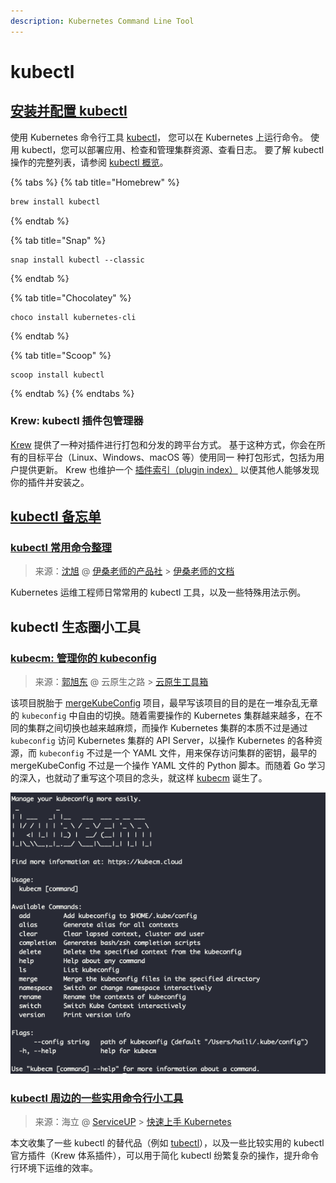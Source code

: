 ```yaml
---
description: Kubernetes Command Line Tool
---
```


# kubectl

## [安装并配置 kubectl](https://kubernetes.io/zh/docs/tasks/tools/install-kubectl/)

使用 Kubernetes 命令行工具 [kubectl](https://kubernetes.io/zh/docs/reference/kubectl/kubectl/)， 您可以在 Kubernetes 上运行命令。 使用 kubectl，您可以部署应用、检查和管理集群资源、查看日志。 要了解 kubectl 操作的完整列表，请参阅 [kubectl 概览](https://kubernetes.io/zh/docs/reference/kubectl/overview/)。

{% tabs %}
{% tab title="Homebrew" %}
```bash
brew install kubectl
```
{% endtab %}

{% tab title="Snap" %}
```
snap install kubectl --classic
```
{% endtab %}

{% tab title="Chocolatey" %}
```
choco install kubernetes-cli
```
{% endtab %}

{% tab title="Scoop" %}
```
scoop install kubectl
```
{% endtab %}
{% endtabs %}

### Krew: kubectl 插件包管理器

[Krew](https://krew.dev/) 提供了一种对插件进行打包和分发的跨平台方式。 基于这种方式，你会在所有的目标平台（Linux、Windows、macOS 等）使用同一 种打包形式，包括为用户提供更新。 Krew 也维护一个 [插件索引（plugin index）](https://krew.sigs.k8s.io/plugins/) 以便其他人能够发现你的插件并安装之。

## [kubectl 备忘单](https://kubernetes.io/zh/docs/reference/kubectl/cheatsheet/)

### [kubectl 常用命令整理](https://docs.ethanshen.cn/kubernetes/kubectl_common.html)

> 来源：[沈旭](https://github.com/a-ethan) @ [伊桑老师的产品社](https://www.ethanshen.cn/) &gt; [伊桑老师的文档](https://docs.ethanshen.cn/)

Kubernetes 运维工程师日常常用的 kubectl 工具，以及一些特殊用法示例。

## kubectl 生态圈小工具

### [kubecm: 管理你的 kubeconfig](https://mp.weixin.qq.com/s?__biz=MzI4MzcwMTA5Nw==&mid=2247483762&idx=1&sn=d03cacaa90db9cc12dc3a7c01928790c) <a id="activity-name"></a>

> 来源：[郭旭东](https://github.com/sunny0826) @ 云原生之路 &gt; [云原生工具箱](https://mp.weixin.qq.com/mp/appmsgalbum?__biz=MzI4MzcwMTA5Nw==&action=getalbum&album_id=1416096301506314242)

该项目脱胎于 [mergeKubeConfig](https://github.com/sunny0826/mergeKubeConfig) 项目，最早写该项目的目的是在一堆杂乱无章的 `kubeconfig` 中自由的切换。随着需要操作的 Kubernetes 集群越来越多，在不同的集群之间切换也越来越麻烦，而操作 Kubernetes 集群的本质不过是通过 `kubeconfig` 访问 Kubernetes 集群的 API Server，以操作 Kubernetes 的各种资源，而 `kubeconfig` 不过是一个 YAML 文件，用来保存访问集群的密钥，最早的 mergeKubeConfig 不过是一个操作 YAML 文件的 Python 脚本。而随着 Go 学习的深入，也就动了重写这个项目的念头，就这样 [kubecm](https://github.com/sunny0826/kubecm) 诞生了。

![kubecm - Manage your kubeconfig more easily](../.gitbook/assets/image%20%2811%29.png)

### [kubectl 周边的一些实用命令行小工具](https://www.yuque.com/serviceup/k8s-hands-on/cli-tools)

> 来源：海立 @ [ServiceUP](https://www.yuque.com/serviceup) &gt; [快速上手 Kubernetes ](https://www.yuque.com/serviceup/k8s-hands-on)

本文收集了一些 kubectl 的替代品（例如 [tubectl](https://github.com/reconquest/tubekit)），以及一些比较实用的 kubectl 官方插件（Krew 体系插件），可以用于简化 kubectl 纷繁复杂的操作，提升命令行环境下运维的效率。

